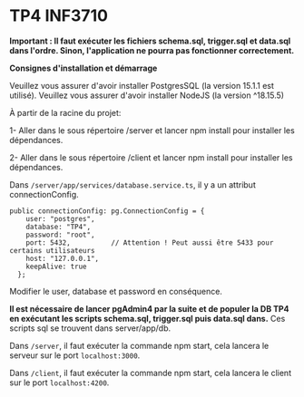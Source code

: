 # TP4 INF3710
**Important : Il faut exécuter les fichiers schema.sql, trigger.sql et data.sql dans l'ordre. Sinon, l'application ne pourra  pas fonctionner correctement.**

**Consignes d'installation et démarrage**

Veuillez vous assurer d'avoir  installer PostgresSQL (la version 15.1.1 est utilisé).
Veuillez vous assurer d'avoir installer NodeJS (la version ^18.15.5)

À partir de la racine du projet:

1- Aller dans le sous répertoire /server et lancer npm install pour installer les dépendances.

2- Aller dans le sous répertoire /client et lancer npm install pour installer les dépendances.

Dans `/server/app/services/database.service.ts`, il y a un attribut connectionConfig.
```
public connectionConfig: pg.ConnectionConfig = {
    user: "postgres",
    database: "TP4",
    password: "root",
    port: 5432,          // Attention ! Peut aussi être 5433 pour certains utilisateurs
    host: "127.0.0.1",
    keepAlive: true
  };
```
Modifier le user, database et password en conséquence. 

**Il est nécessaire de lancer pgAdmin4 par la suite et de populer la DB  TP4 en exécutant les scripts schema.sql, trigger.sql puis data.sql dans.**
Ces scripts sql se trouvent dans server/app/db.

Dans ```/server```, il faut exécuter la commande npm start, cela lancera le serveur sur le port ```localhost:3000```.


Dans ```/client```, il faut exécuter la commande npm start, cela lancera le client sur le port ```localhost:4200```.
